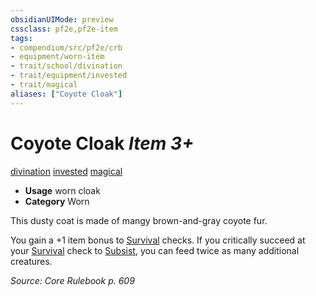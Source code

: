 ```yaml
---
obsidianUIMode: preview
cssclass: pf2e,pf2e-item
tags:
- compendium/src/pf2e/crb
- equipment/worn-item
- trait/school/divination
- trait/equipment/invested
- trait/magical
aliases: ["Coyote Cloak"]
---
```

# Coyote Cloak *Item 3+*  
[divination](divination.md)  [invested](invested.md)  [magical](magical.md)  

- **Usage** worn cloak
- **Category** Worn

This dusty coat is made of mangy brown-and-gray coyote fur.

You gain a +1 item bonus to [Survival](../../skills.md#Survival) checks. If you critically succeed at your [Survival](../../skills.md#Survival) check to [Subsist](subsist.md), you can feed twice as many additional creatures.

*Source: Core Rulebook p. 609*